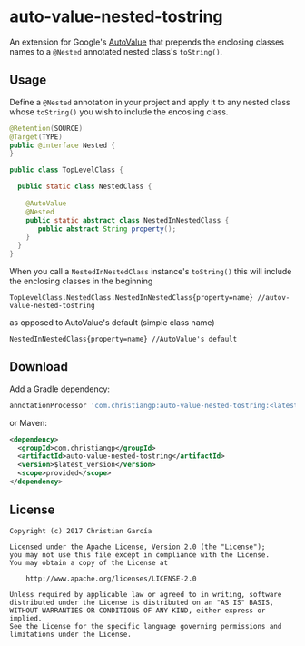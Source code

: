 # auto-value-nested-tostring
An extension for Google's [AutoValue](https://github.com/google/auto/tree/master/value) that prepends the enclosing classes names to a `@Nested` annotated nested 
class's `toString()`.

## Usage
Define a `@Nested` annotation in your project and apply it to any nested class whose `toString()` you wish to include 
the encosling class.

```java
@Retention(SOURCE)
@Target(TYPE)
public @interface Nested {
}
```

```java
public class TopLevelClass {

  public static class NestedClass {
  
    @AutoValue
    @Nested
    public static abstract class NestedInNestedClass {
       public abstract String property();
    }
  }
}
```

When you call a `NestedInNestedClass` instance's `toString()` this will include the enclosing classes in the beginning

```
TopLevelClass.NestedClass.NestedInNestedClass{property=name} //autov-value-nested-tostring
```

as opposed to AutoValue's default (simple class name)

```
NestedInNestedClass{property=name} //AutoValue's default
```

## Download

Add a Gradle dependency:
```groovy
annotationProcessor 'com.christiangp:auto-value-nested-tostring:<latest_version>'
```

or Maven:
```xml
<dependency>
  <groupId>com.christiangp</groupId>
  <artifactId>auto-value-nested-tostring</artifactId>
  <version>$latest_version</version>
  <scope>provided</scope>
</dependency>
```

## License

```
Copyright (c) 2017 Christian García

Licensed under the Apache License, Version 2.0 (the "License");
you may not use this file except in compliance with the License.
You may obtain a copy of the License at

    http://www.apache.org/licenses/LICENSE-2.0

Unless required by applicable law or agreed to in writing, software
distributed under the License is distributed on an "AS IS" BASIS,
WITHOUT WARRANTIES OR CONDITIONS OF ANY KIND, either express or implied.
See the License for the specific language governing permissions and
limitations under the License.
```
